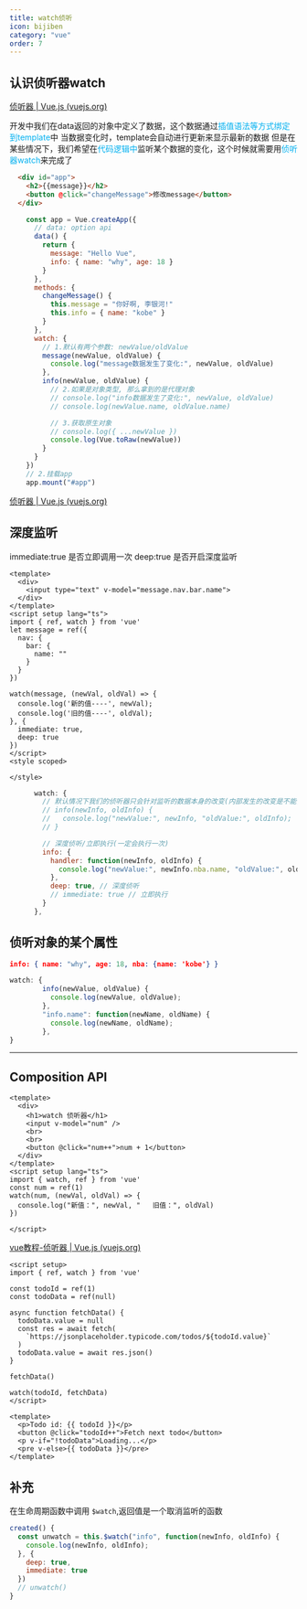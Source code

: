 ```yaml
---
title: watch侦听
icon: bijiben
category: "vue"
order: 7
---
```


## 认识侦听器watch

[侦听器 | Vue.js (vuejs.org)](https://cn.vuejs.org/guide/essentials/watchers.html)

开发中我们在data返回的对象中定义了数据，这个数据通过<span style="color:#00b0f0">插值语法等方式绑定到template</span>中
当数据变化时，template会自动进行更新来显示最新的数据
但是在某些情况下，我们希望在<span style="color:#00b0f0">代码逻辑中</span>监听某个数据的变化，这个时候就需要用<span style="color:#00b0f0">侦听器watch</span>来完成了

```html
  <div id="app">
    <h2>{{message}}</h2>
    <button @click="changeMessage">修改message</button>
  </div>
```

```js
    const app = Vue.createApp({
      // data: option api
      data() {
        return {
          message: "Hello Vue",
          info: { name: "why", age: 18 }
        }
      },
      methods: {
        changeMessage() {
          this.message = "你好啊, 李银河!"
          this.info = { name: "kobe" }
        }
      },
      watch: {
        // 1.默认有两个参数: newValue/oldValue
        message(newValue, oldValue) {
          console.log("message数据发生了变化:", newValue, oldValue)
        },
        info(newValue, oldValue) {
          // 2.如果是对象类型, 那么拿到的是代理对象
          // console.log("info数据发生了变化:", newValue, oldValue)
          // console.log(newValue.name, oldValue.name)

          // 3.获取原生对象
          // console.log({ ...newValue })
          console.log(Vue.toRaw(newValue))
        }
      }
    })
    // 2.挂载app
    app.mount("#app")
```

[侦听器 | Vue.js (vuejs.org)](https://cn.vuejs.org/guide/essentials/watchers.html#deep-watchers)

## 深度监听


immediate:true   是否立即调用一次
deep:true  是否开启深度监听

```vue
<template>
  <div>
    <input type="text" v-model="message.nav.bar.name">
  </div>
</template>
<script setup lang="ts">
import { ref, watch } from 'vue'
let message = ref({
  nav: {
    bar: {
      name: ""
    }
  }
})

watch(message, (newVal, oldVal) => {
  console.log('新的值----', newVal);
  console.log('旧的值----', oldVal);
}, {
  immediate: true,
  deep: true
})
</script>
<style scoped>

</style>

```



```js
      watch: {
        // 默认情况下我们的侦听器只会针对监听的数据本身的改变(内部发生的改变是不能侦听)
        // info(newInfo, oldInfo) {
        //   console.log("newValue:", newInfo, "oldValue:", oldInfo);
        // }

        // 深度侦听/立即执行(一定会执行一次)
        info: {
          handler: function(newInfo, oldInfo) {
            console.log("newValue:", newInfo.nba.name, "oldValue:", oldInfo.nba.name);
          },
          deep: true, // 深度侦听
          // immediate: true // 立即执行
        }
      },
```

## 侦听对象的某个属性

```json
info: { name: "why", age: 18, nba: {name: 'kobe'} }
```

```js
watch: {
        info(newValue, oldValue) {
          console.log(newValue, oldValue);
        },
        "info.name": function(newName, oldName) {
          console.log(newName, oldName);
        },
}
```



---

## Composition API

```vue
<template>
  <div>
    <h1>watch 侦听器</h1>
    <input v-model="num" />
    <br>
    <br>
    <button @click="num++">num + 1</button>
  </div>
</template>
<script setup lang="ts">
import { watch, ref } from 'vue'
const num = ref(1)
watch(num, (newVal, oldVal) => {
  console.log("新值：", newVal, "   旧值：", oldVal)
})

</script>
```

[vue教程-侦听器 | Vue.js (vuejs.org)](https://cn.vuejs.org/tutorial/#step-10)

```vue
<script setup>
import { ref, watch } from 'vue'

const todoId = ref(1)
const todoData = ref(null)

async function fetchData() {
  todoData.value = null
  const res = await fetch(
    `https://jsonplaceholder.typicode.com/todos/${todoId.value}`
  )
  todoData.value = await res.json()
}

fetchData()

watch(todoId, fetchData)
</script>

<template>
  <p>Todo id: {{ todoId }}</p>
  <button @click="todoId++">Fetch next todo</button>
  <p v-if="!todoData">Loading...</p>
  <pre v-else>{{ todoData }}</pre>
</template>
```



## 补充


 在生命周期函数中调用 `$watch`,返回值是一个取消监听的函数

```js
created() {
  const unwatch = this.$watch("info", function(newInfo, oldInfo) {
    console.log(newInfo, oldInfo);
  }, {
    deep: true,
    immediate: true
  })
  // unwatch()
}
```



